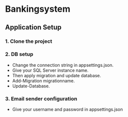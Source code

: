 # Bankingsystem
## Application Setup
### 1. Clone the project
### 2. DB setup
- Change the connection string in appsettings.json. 
- Give your SQL Server instance name.
- Then apply migration and update database.
- Add-Migration migrationname.
- Update-Database.
### 3. Email sender configuration
- Give your username and password in appsettings.json
